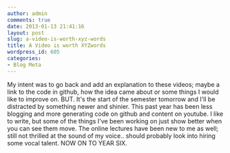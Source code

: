 ```yaml
---
author: admin
comments: true
date: 2013-01-13 21:41:16
layout: post
slug: a-video-is-worth-xyz-words
title: A Video is worth XYZwords
wordpress_id: 605
categories:
- Blog Meta
---
```


My intent was to go back and add an explanation to these videos; maybe a link to the code in github, how the idea came about or some things I would like to improve on. BUT. It's the start of the semester tomorrow and I'll be distracted by something newer and shinier. This past year has been less blogging and more generating code on github and content on youtube. I like to write, but some of the things I've been working on just show better when you can see them move. The online lectures have been new to me as well; still not thrilled at the sound of my voice.. should probably look into hiring some vocal talent. NOW ON TO YEAR SIX.

